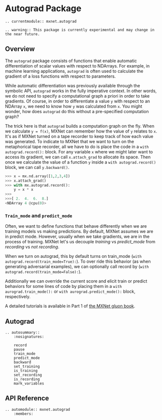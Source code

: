 # Autograd Package


```eval_rst
.. currentmodule:: mxnet.autograd
```

```eval_rst
.. warning:: This package is currently experimental and may change in the near future.
```

## Overview

The ``autograd`` package consists of functions that enable automatic
differentiation of scalar values with respect to NDArrays.
For example, in machine learning applications,
``autograd`` is often used to calculate the gradient
of a loss functions with respect to parameters.

While automatic differentiation was previously available
through the symbolic API, ``autograd`` works in the fully imperative context.
In other words, we do not need to specify a computational graph a priori
in order to take gradients.
Of course, in order to differentiate a value ``y`` with respect
to an NDArray ``x``, we need to know how ``y`` was calculated from ``x``.
You might wonder, how does ``autograd`` do this
without a pre-specified computation graph?


The trick here is that ``autograd`` builds a computation graph on the fly.
When we calculate ``y = f(x)``, MXNet can remember
how the value of ``y`` relates to ``x``.
It's as if MXNet turned on a tape recorder to keep track of
how each value was generated.
To indicate to MXNet that we want to turn on the metaphorical tape recorder,
all we have to do is place the code in a ``with autograd.record():`` block.
For any variable ``x`` where we might later want to access its gradient,
we can call ``x.attach_grad`` to allocate its space.
Then once we calculate the value of a function ``y``
inside a ``with autograd.record()`` block, we can call ``y.backward()``.

```python
>>> x = mx.nd.array([1,2,3,4])
>>> x.attach_grad()
>>> with mx.autograd.record():
    y = x * x
>>>
>>>[ 2.  4.  6.  8.]
<NDArray 4 @cpu(0)>
```

### ``Train_mode`` and ``predict_mode``

Often, we want to define functions that behave differently
when we are training models vs making predictions.
By default, MXNet assumes we are in predict mode.
However, usually when we take gradients, we are in the process of training.
MXNet let's us decouple *training* vs *predict_mode* from
*recording* vs *not recording*.

When we turn on autograd, this by default turns on train_mode
(``with autograd.record(train_mode=True):``).
To over ride this behavior (as when generating adversarial examples),
we can optionally call record by (``with autograd.record(train_mode=False):``).

Additionally we can override the current score and elicit train or predict
behaviors for some lines of code by placing them
in a ``with aurograd.train_mode():`` or ``with aurograd.predict_mode():``
block, respectively.


A detailed tutorials is available in Part 1 of
[the MXNet gluon book](http://gluon.mxnet.io/).






<script type="text/javascript" src='../../_static/js/auto_module_index.js'></script>

## Autograd

```eval_rst
.. autosummary::
    :nosignatures:

    record
    pause
    train_mode
    predict_mode
    backward
    set_training
    is_training
    set_recording
    is_recording
    mark_variables
```

## API Reference

<script type="text/javascript" src='../../_static/js/auto_module_index.js'></script>

```eval_rst
.. automodule:: mxnet.autograd
    :members:
```

<script>auto_index("api-reference");</script>
